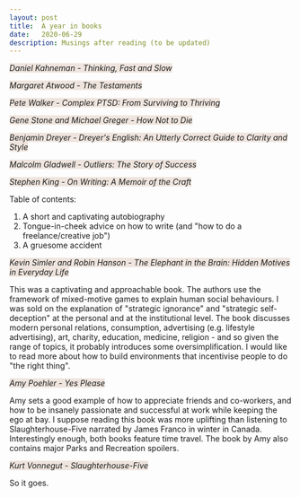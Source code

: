 ```yaml
---
layout: post
title:  A year in books
date:   2020-06-29 
description: Musings after reading (to be updated)
---
```



<i><span style="background-color: #efe5de">Daniel Kahneman - Thinking, Fast and Slow</span></i>

<i><span style="background-color: #efe5de">Margaret Atwood - The Testaments</span></i>

<i><span style="background-color: #efe5de">Pete Walker - Complex PTSD: From Surviving to Thriving</span></i>

<i><span style="background-color: #efe5de">Gene Stone and Michael Greger - How Not to Die</span></i>

<i><span style="background-color: #efe5de">Benjamin Dreyer - Dreyer's English: An Utterly Correct Guide to Clarity and Style</span></i>

<i><span style="background-color: #efe5de">Malcolm Gladwell - Outliers: The Story of Success</span></i>

<i><span style="background-color: #efe5de">Stephen King - On Writing: A Memoir of the Craft</span></i>

Table of contents:
1. A short and captivating autobiography
2. Tongue-in-cheek advice on how to write (and "how to do a freelance/creative job")
3. A gruesome accident

<i><span style="background-color: #efe5de">Kevin Simler and Robin Hanson - The Elephant in the Brain: Hidden Motives in Everyday Life</span></i> 

This was a captivating and approachable book. The authors use the framework of mixed-motive games to explain human social behaviours. I was sold on the explanation of "strategic ignorance" and "strategic self-deception" at the personal and at the institutional level. The book discusses modern personal relations, consumption, advertising (e.g. lifestyle advertising), art, charity, education, medicine, religion - and so given the range of topics, it probably introduces some oversimplification. I would like to read more about how to build environments that incentivise people to do "the right thing".

<i><span style="background-color: #efe5de">Amy Poehler - Yes Please</span></i>

Amy sets a good example of how to appreciate friends and co-workers, and how to be insanely passionate and successful at work while keeping the ego at bay. I suppose reading this book was more uplifting than listening to Slaughterhouse-Five narrated by James Franco in winter in Canada. Interestingly enough, both books feature time travel. The book by Amy also contains major Parks and Recreation spoilers. 

<i><span style="background-color: #efe5de">Kurt Vonnegut - Slaughterhouse-Five</span></i>

So it goes.
